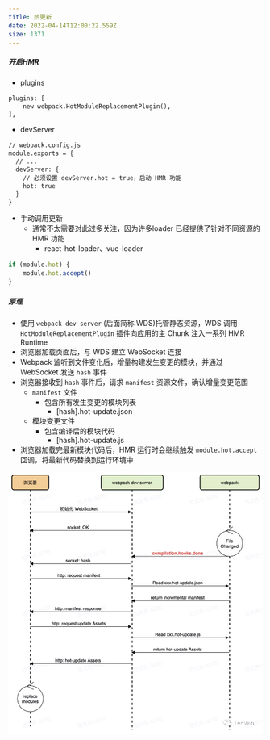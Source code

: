 ```yaml
---
title: 热更新
date: 2022-04-14T12:00:22.559Z
size: 1371
---
```

##### 开启HMR

- plugins

```
plugins: [
	new webpack.HotModuleReplacementPlugin(),
],
```

- devServer

```
// webpack.config.js
module.exports = {
  // ...
  devServer: {
    // 必须设置 devServer.hot = true，启动 HMR 功能
    hot: true
  }
}
```

- 手动调用更新
  - 通常不太需要对此过多关注，因为许多loader 已经提供了针对不同资源的 HMR 功能
    - react-hot-loader、vue-loader

```javascript
if (module.hot) {
	module.hot.accept()
}
```

##### 原理

- 使用 `webpack-dev-server` (后面简称 WDS)托管静态资源，WDS 调用 `HotModuleReplacementPlugin` 插件向应用的主 Chunk 注入一系列 HMR Runtime
- 浏览器加载页面后，与 WDS 建立 WebSocket 连接
- Webpack 监听到文件变化后，增量构建发生变更的模块，并通过 WebSocket 发送 `hash` 事件
- 浏览器接收到 `hash` 事件后，请求 `manifest` 资源文件，确认增量变更范围
  - `manifest` 文件
    - 包含所有发生变更的模块列表
      - [hash].hot-update.json
  - 模块变更文件
    - 包含编译后的模块代码
      - [hash].hot-update.js
- 浏览器加载完最新模块代码后，HMR 运行时会继续触发 `module.hot.accept` 回调，将最新代码替换到运行环境中

![](../../../public/webpack/hmr.webp)

[^refs]: https://mp.weixin.qq.com/s/cbYMpuc4hnV9NA4VfqJLvg

